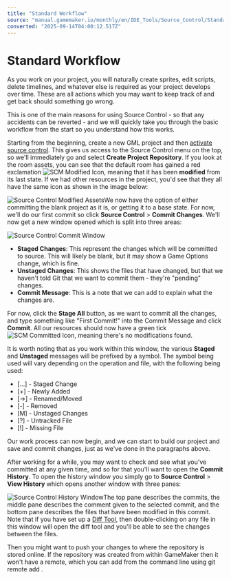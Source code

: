 ```yaml
---
title: "Standard Workflow"
source: "manual.gamemaker.io/monthly/en/IDE_Tools/Source_Control/Standard_Workflow.htm"
converted: "2025-09-14T04:00:12.517Z"
---
```


# Standard Workflow

As you work on your project, you will naturally create sprites, edit scripts, delete timelines, and whatever else is required as your project develops over time. These are all actions which you may want to keep track of and get back should something go wrong.

This is one of the main reasons for using Source Control - so that any accidents can be reverted - and we will quickly take you through the basic workflow from the start so you understand how this works.

Starting from the beginning, create a new GML project and then [activate source control](Setting_Up_Git_Plugin.md). This gives us access to the Source Control menu on the top, so we'll immediately go and select **Create Project Repository**. If you look at the room assets, you can see that the default room has gained a red exclamation ![SCM Modified Icon](../../assets/Images/Icons/SCM_Modified.png), meaning that it has been **modified** from its last state. If we had other resources in the project, you'd see that they all have the same icon as shown in the image below:

![Source Control Modified Assets](../../assets/Images/IDE%20Tools/SCM_ModifiedState.png)We now have the option of either committing the blank project as it is, or getting it to a base state. For now, we'll do our first commit so click **Source Control** > **Commit Changes**. We'll now get a new window opened which is split into three areas:

![Source Control Commit Window](../../assets/Images/IDE%20Tools/SCM_CommitWindow.png)

-   **Staged Changes**: This represent the changes which will be committed to source. This will likely be blank, but it may show a Game Options change, which is fine.
-   **Unstaged Changes**: This shows the files that have changed, but that we haven't told Git that we want to commit them - they're "pending" changes.
-   **Commit Message**: This is a note that we can add to explain what the changes are.

For now, click the **Stage All** button, as we want to commit all the changes, and type something like "First Commit!" into the Commit Message and click **Commit**. All our resources should now have a green tick![SCM Committed Icon](../../assets/Images/Icons/SCM_Committed.png), meaning there's no modifications found.

It is worth noting that as you work within this window, the various **Staged** and **Unstaged** messages will be prefixed by a symbol. The symbol being used will vary depending on the operation and file, with the following being used:

-   \[...\] - Staged Change
-   \[+\] - Newly Added
-   \[->\] - Renamed/Moved
-   \[-\] - Removed
-   \[M\] - Unstaged Changes
-   \[?\] - Untracked File
-   \[!\] - Missing File

Our work process can now begin, and we can start to build our project and save and commit changes, just as we've done in the paragraphs above.

After working for a while, you may want to check and see what you've committed at any given time, and so for that you'll want to open the **Commit History**. To open the history window you simply go to **Source Control** > **View History** which opens another window with three panes:

![Source Control History Window](../../assets/Images/IDE%20Tools/SCM_HistoryWindow.png)The top pane describes the commits, the middle pane describes the comment given to the selected commit, and the bottom pane describes the files that have been modified in this commit. Note that if you have set up a [Diff Tool](External_Merge_Diff_Tools.md), then double-clicking on any file in this window will open the diff tool and you'll be able to see the changes between the files.

Then you might want to push your changes to where the repository is stored online. If the repository was created from within GameMaker then it won't have a remote, which you can add from the command line using git remote add <name> <url>.